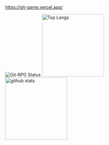 https://git-game.vercel.app/


<img src="https://git-game.vercel.app/api/readme/tensho1026" alt="Git-RPG Status" />


<img alt="Top Langs" height="200px" src="https://github-readme-stats.vercel.app/api/top-langs/?username=tensho1026&https://github.com/anuraghazra/github-readme-stats" />
<img alt="github stats" height="200px" src="https://github-readme-stats.vercel.app/api?username=tensho1026&show_icons=true&theme=transparent" />








